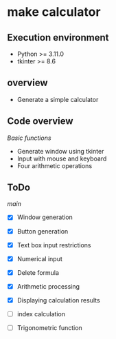 # make calculator
## __Execution environment__
- Python >= 3.11.0
- tkinter >= 8.6

## __overview__
- Generate a simple calculator

## __Code overview__

_Basic functions_
 
- Generate window using tkinter
- Input with mouse and keyboard
- Four arithmetic operations

## __ToDo__

_main_
 
- [x] Window generation
- [x] Button generation
- [x] Text box input restrictions
- [x] Numerical input
- [x] Delete formula
- [x] Arithmetic processing
- [x] Displaying calculation results
- [ ] index calculation
- [ ] Trigonometric function

